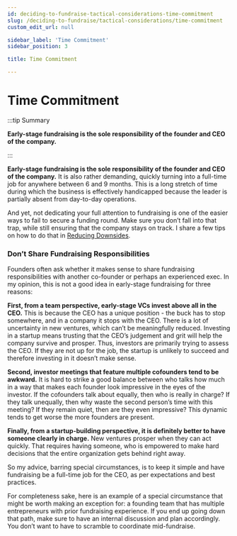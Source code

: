 ```yaml
---
id: deciding-to-fundraise-tactical-considerations-time-commitment
slug: /deciding-to-fundraise/tactical-considerations/time-commitment
custom_edit_url: null

sidebar_label: 'Time Commitment'
sidebar_position: 3

title: Time Commitment

---
```


# Time Commitment

:::tip Summary

**Early-stage fundraising is the sole responsibility of the founder and CEO of the company.**

:::

**Early-stage fundraising is the sole responsibility of the founder and CEO of the company.** It is also rather demanding, quickly turning into a full-time job for anywhere between 6 and 9 months. This is a long stretch of time during which the business is effectively handicapped because the leader is partially absent from day-to-day operations. 

And yet, not dedicating your full attention to fundraising is one of the easier ways to fail to secure a funding round. Make sure you don’t fall into that trap, while still ensuring that the company stays on track. I share a few tips on how to do that in [Reducing Downsides](/phase-i-preparation/prepare-the-company/reducing-downsides). 

### Don’t Share Fundraising Responsibilities

Founders often ask whether it makes sense to share fundraising responsibilities with another co-founder or perhaps an experienced exec. In my opinion, this is not a good idea in early-stage fundraising for three reasons:

**First, from a team perspective, early-stage VCs invest above all in the CEO.** This is because the CEO has a unique position - the buck has to stop somewhere, and in a company it stops with the CEO. There is a lot of uncertainty in new ventures, which can’t be meaningfully reduced. Investing in a startup means trusting that the CEO’s judgement and grit will help the company survive and prosper. Thus, investors are primarily trying to assess the CEO. If they are not up for the job, the startup is unlikely to succeed and therefore investing in it doesn’t make sense. 

**Second, investor meetings that feature multiple cofounders tend to be awkward.** It is hard to strike a good balance between who talks how much in a way that makes each founder look impressive in the eyes of the investor. If the cofounders talk about equally, then who is really in charge? If they talk unequally, then why waste the second person’s time with this meeting? If they remain quiet, then are they even impressive? This dynamic tends to get worse the more founders are present. 

**Finally, from a startup-building perspective, it is definitely better to have someone clearly in charge.** New ventures prosper when they can act quickly. That requires having someone, who is empowered to make hard decisions that the entire organization gets behind right away.

So my advice, barring special circumstances, is to keep it simple and have fundraising be a full-time job for the CEO, as per expectations and best practices.

For completeness sake, here is an example of a special circumstance that might be worth making an exception for: a founding team that has multiple entrepreneurs with prior fundraising experience. If you end up going down that path, make sure to have an internal discussion and plan accordingly. You don’t want to have to scramble to coordinate mid-fundraise.